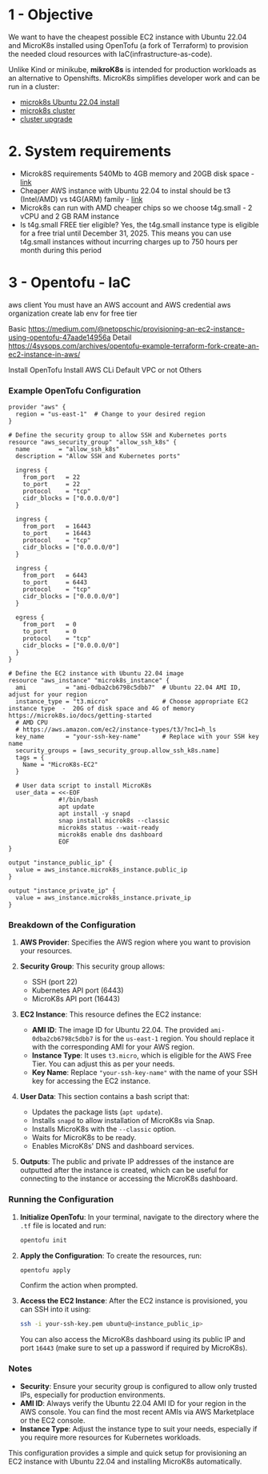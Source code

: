 # 1 - Objective

We want to have the cheapest possible EC2 instance with Ubuntu 22.04 and MicroK8s installed using OpenTofu (a fork of Terraform) to provision the needed cloud resources with IaC(infrastructure-as-code).

Unlike Kind or minikube, **mikroK8s** is intended for production workloads as an alternative to Openshifts. MicroK8s simplifies developer work and can be run in a cluster:
  - [microk8s Ubuntu 22.04 install](https://help.clouding.io/hc/en-us/articles/13572430913180-How-to-Setup-Lightweight-Kubernetes-with-MicroK8s-and-Snap-on-Ubuntu-22-04)
  - [microk8s cluster](https://microk8s.io/docs/aws-user-guide)
  - [cluster upgrade](https://microk8s.io/docs/upgrade-cluster)
 

# 2. System requirements
- Microk8S requirements 540Mb to 4GB memory and 20GB disk space - [link](https://microk8s.io/docs/getting-started)
- Cheaper AWS instance with Ubuntu 22.04 to instal should be t3 (Intel/AMD) vs t4G(ARM) family - [link]()
- Microk8s can run with AMD cheaper chips so we choose t4g.small - 2 vCPU and 2 GB RAM instance
- Is t4g.small FREE tier eligible? Yes, the t4g.small instance type is eligible for a free trial until December 31, 2025. This means you can use t4g.small instances without incurring charges up to 750 hours per month during this period

# 3 - Opentofu - IaC
aws client
You must have an AWS account and AWS credential
aws organization create lab env for  free tier

Basic
https://medium.com/@netopschic/provisioning-an-ec2-instance-using-opentofu-47aade14956a
Detail
https://4sysops.com/archives/opentofu-example-terraform-fork-create-an-ec2-instance-in-aws/


Install OpenTofu
Install AWS CLi
Default VPC or not
Others
### Example OpenTofu Configuration

```hcl
provider "aws" {
  region = "us-east-1"  # Change to your desired region
}

# Define the security group to allow SSH and Kubernetes ports
resource "aws_security_group" "allow_ssh_k8s" {
  name        = "allow_ssh_k8s"
  description = "Allow SSH and Kubernetes ports"
  
  ingress {
    from_port   = 22
    to_port     = 22
    protocol    = "tcp"
    cidr_blocks = ["0.0.0.0/0"]
  }

  ingress {
    from_port   = 16443
    to_port     = 16443
    protocol    = "tcp"
    cidr_blocks = ["0.0.0.0/0"]
  }

  ingress {
    from_port   = 6443
    to_port     = 6443
    protocol    = "tcp"
    cidr_blocks = ["0.0.0.0/0"]
  }

  egress {
    from_port   = 0
    to_port     = 0
    protocol    = "tcp"
    cidr_blocks = ["0.0.0.0/0"]
  }
}

# Define the EC2 instance with Ubuntu 22.04 image
resource "aws_instance" "microk8s_instance" {
  ami           = "ami-0dba2cb6798c5dbb7"  # Ubuntu 22.04 AMI ID, adjust for your region
  instance_type = "t3.micro"               # Choose appropriate EC2 instance type  -  20G of disk space and 4G of memory https://microk8s.io/docs/getting-started 
  # AMD CPU 
  # https://aws.amazon.com/ec2/instance-types/t3/?nc1=h_ls
  key_name      = "your-ssh-key-name"      # Replace with your SSH key name
  security_groups = [aws_security_group.allow_ssh_k8s.name]
  tags = {
    Name = "MicroK8s-EC2"
  }

  # User data script to install MicroK8s
  user_data = <<-EOF
              #!/bin/bash
              apt update
              apt install -y snapd
              snap install microk8s --classic
              microk8s status --wait-ready
              microk8s enable dns dashboard
              EOF
}

output "instance_public_ip" {
  value = aws_instance.microk8s_instance.public_ip
}

output "instance_private_ip" {
  value = aws_instance.microk8s_instance.private_ip
}
```

### Breakdown of the Configuration

1. **AWS Provider**: Specifies the AWS region where you want to provision your resources.
   
2. **Security Group**: This security group allows:
   - SSH (port 22)
   - Kubernetes API port (6443)
   - MicroK8s API port (16443)

3. **EC2 Instance**: This resource defines the EC2 instance:
   - **AMI ID**: The image ID for Ubuntu 22.04. The provided `ami-0dba2cb6798c5dbb7` is for the `us-east-1` region. You should replace it with the corresponding AMI for your AWS region.
   - **Instance Type**: It uses `t3.micro`, which is eligible for the AWS Free Tier. You can adjust this as per your needs.
   - **Key Name**: Replace `"your-ssh-key-name"` with the name of your SSH key for accessing the EC2 instance.

4. **User Data**: This section contains a bash script that:
   - Updates the package lists (`apt update`).
   - Installs `snapd` to allow installation of MicroK8s via Snap.
   - Installs MicroK8s with the `--classic` option.
   - Waits for MicroK8s to be ready.
   - Enables MicroK8s' DNS and dashboard services.

5. **Outputs**: The public and private IP addresses of the instance are outputted after the instance is created, which can be useful for connecting to the instance or accessing the MicroK8s dashboard.

### Running the Configuration

1. **Initialize OpenTofu**: In your terminal, navigate to the directory where the `.tf` file is located and run:

   ```bash
   opentofu init
   ```

2. **Apply the Configuration**: To create the resources, run:

   ```bash
   opentofu apply
   ```

   Confirm the action when prompted.

3. **Access the EC2 Instance**: After the EC2 instance is provisioned, you can SSH into it using:

   ```bash
   ssh -i your-ssh-key.pem ubuntu@<instance_public_ip>
   ```

   You can also access the MicroK8s dashboard using its public IP and port `16443` (make sure to set up a password if required by MicroK8s).

### Notes
- **Security**: Ensure your security group is configured to allow only trusted IPs, especially for production environments.
- **AMI ID**: Always verify the Ubuntu 22.04 AMI ID for your region in the AWS console. You can find the most recent AMIs via AWS Marketplace or the EC2 console.
- **Instance Type**: Adjust the instance type to suit your needs, especially if you require more resources for Kubernetes workloads.

This configuration provides a simple and quick setup for provisioning an EC2 instance with Ubuntu 22.04 and installing MicroK8s automatically.
